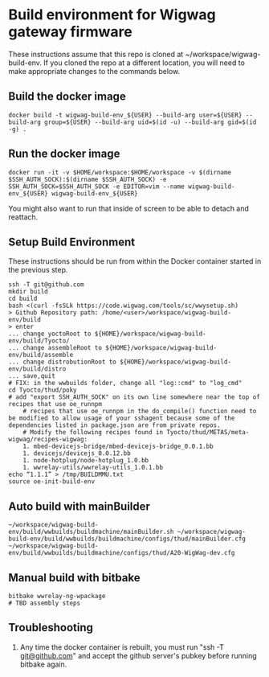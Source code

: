 # Build environment for Wigwag gateway firmware

These instructions assume that this repo is cloned at ~/workspace/wigwag-build-env.  If you cloned the repo at a different location, you will need to make appropriate changes to the commands below.


## Build the docker image

    docker build -t wigwag-build-env_${USER} --build-arg user=${USER} --build-arg group=${USER} --build-arg uid=$(id -u) --build-arg gid=$(id -g) .


## Run the docker image

    docker run -it -v $HOME/workspace:$HOME/workspace -v $(dirname $SSH_AUTH_SOCK):$(dirname $SSH_AUTH_SOCK) -e SSH_AUTH_SOCK=$SSH_AUTH_SOCK -e EDITOR=vim --name wigwag-build-env_${USER} wigwag-build-env_${USER}

You might also want to run that inside of screen to be able to detach and
reattach.

## Setup Build Environment
These instructions should be run from within the Docker container started in the previous step.

    ssh -T git@github.com
    mkdir build
    cd build
    bash <(curl -fsSLk https://code.wigwag.com/tools/sc/wwysetup.sh)
    > Github Repository path: /home/<user>/workspace/wigwag-build-env/build
    > enter
    ... change yoctoRoot to ${HOME}/workspace/wigwag-build-env/build/Tyocto/
    ... change assembleRoot to ${HOME}/workspace/wigwag-build-env/build/assemble
    ... change distrobutionRoot to ${HOME}/workspace/wigwag-build-env/build/distro
    ... save,quit
    # FIX: in the wwbuilds folder, change all "log::cmd" to "log_cmd"
    cd Tyocto/thud/poky
    # add "export SSH_AUTH_SOCK" on its own line somewhere near the top of recipes that use oe_runnpm
        # recipes that use oe_runnpm in the do_compile() function need to be modified to allow usage of your sshagent because some of the dependencies listed in package.json are from private repos.
        # Modify the following recipes found in Tyocto/thud/METAS/meta-wigwag/recipes-wigwag:
        1. mbed-devicejs-bridge/mbed-devicejs-bridge_0.0.1.bb
        1. devicejs/devicejs_0.0.12.bb 
        1. node-hotplug/node-hotplug_1.0.bb 
        1. wwrelay-utils/wwrelay-utils_1.0.1.bb 
    echo “1.1.1” > /tmp/BUILDMMU.txt
    source oe-init-build-env

## Auto build with mainBuilder
    ~/workspace/wigwag-build-env/build/wwbuilds/buildmachine/mainBuilder.sh ~/workspace/wigwag-build-env/build/wwbuilds/buildmachine/configs/thud/mainBuilder.cfg ~/workspace/wigwag-build-env/build/wwbuilds/buildmachine/configs/thud/A20-WigWag-dev.cfg

## Manual build with bitbake
    bitbake wwrelay-ng-wpackage
    # TBD assembly steps

## Troubleshooting

1.  Any time the docker container is rebuilt, you must run "ssh -T git@github.com" and accept the github server's pubkey before running bitbake again.
